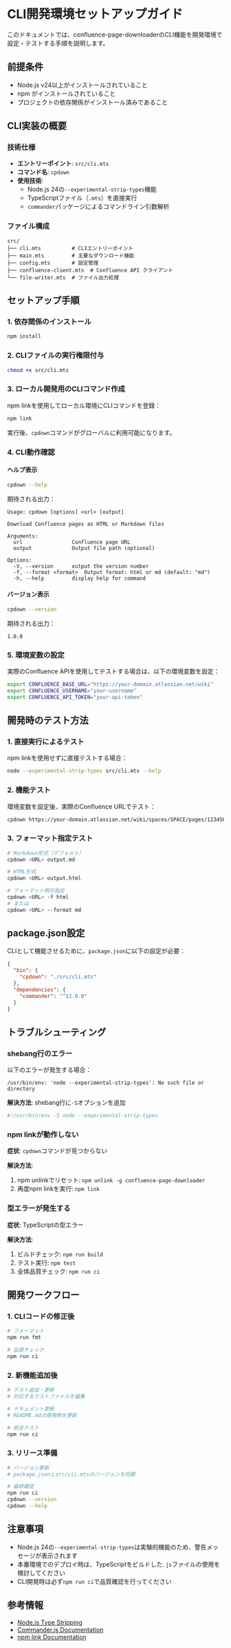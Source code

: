 # CLI開発環境セットアップガイド

このドキュメントでは、confluence-page-downloaderのCLI機能を開発環境で設定・テストする手順を説明します。

## 前提条件

- Node.js v24以上がインストールされていること
- npm がインストールされていること
- プロジェクトの依存関係がインストール済みであること

## CLI実装の概要

### 技術仕様

- **エントリーポイント**: `src/cli.mts`
- **コマンド名**: `cpdown`
- **使用技術**:
  - Node.js 24の`--experimental-strip-types`機能
  - TypeScriptファイル（`.mts`）を直接実行
  - `commander`パッケージによるコマンドライン引数解析

### ファイル構成

```
src/
├── cli.mts          # CLIエントリーポイント
├── main.mts         # 主要なダウンロード機能
├── config.mts       # 設定管理
├── confluence-client.mts  # Confluence API クライアント
└── file-writer.mts  # ファイル出力処理
```

## セットアップ手順

### 1. 依存関係のインストール

```bash
npm install
```

### 2. CLIファイルの実行権限付与

```bash
chmod +x src/cli.mts
```

### 3. ローカル開発用のCLIコマンド作成

npm linkを使用してローカル環境にCLIコマンドを登録：

```bash
npm link
```

実行後、`cpdown`コマンドがグローバルに利用可能になります。

### 4. CLI動作確認

#### ヘルプ表示

```bash
cpdown --help
```

期待される出力：

```
Usage: cpdown [options] <url> [output]

Download Confluence pages as HTML or Markdown files

Arguments:
  url                Confluence page URL
  output             Output file path (optional)

Options:
  -V, --version      output the version number
  -f, --format <format>  Output format: html or md (default: "md")
  -h, --help         display help for command
```

#### バージョン表示

```bash
cpdown --version
```

期待される出力：

```
1.0.0
```

### 5. 環境変数の設定

実際のConfluence APIを使用してテストする場合は、以下の環境変数を設定：

```bash
export CONFLUENCE_BASE_URL="https://your-domain.atlassian.net/wiki"
export CONFLUENCE_USERNAME="your-username"
export CONFLUENCE_API_TOKEN="your-api-token"
```

## 開発時のテスト方法

### 1. 直接実行によるテスト

npm linkを使用せずに直接テストする場合：

```bash
node --experimental-strip-types src/cli.mts --help
```

### 2. 機能テスト

環境変数を設定後、実際のConfluence URLでテスト：

```bash
cpdown https://your-domain.atlassian.net/wiki/spaces/SPACE/pages/123456
```

### 3. フォーマット指定テスト

```bash
# Markdown形式（デフォルト）
cpdown <URL> output.md

# HTML形式
cpdown <URL> output.html

# フォーマット明示指定
cpdown <URL> -f html
# または
cpdown <URL> --format md
```

## package.json設定

CLIとして機能させるために、`package.json`に以下の設定が必要：

```json
{
  "bin": {
    "cpdown": "./src/cli.mts"
  },
  "dependencies": {
    "commander": "^12.0.0"
  }
}
```

## トラブルシューティング

### shebang行のエラー

以下のエラーが発生する場合：

```
/usr/bin/env: 'node --experimental-strip-types': No such file or directory
```

**解決方法**: shebang行に`-S`オプションを追加

```bash
#!/usr/bin/env -S node --experimental-strip-types
```

### npm linkが動作しない

**症状**: `cpdown`コマンドが見つからない

**解決方法**:

1. npm unlinkでリセット: `npm unlink -g confluence-page-downloader`
2. 再度npm linkを実行: `npm link`

### 型エラーが発生する

**症状**: TypeScriptの型エラー

**解決方法**:

1. ビルドチェック: `npm run build`
2. テスト実行: `npm test`
3. 全体品質チェック: `npm run ci`

## 開発ワークフロー

### 1. CLIコードの修正後

```bash
# フォーマット
npm run fmt

# 品質チェック
npm run ci
```

### 2. 新機能追加後

```bash
# テスト追加・更新
# 対応するテストファイルを編集

# ドキュメント更新
# README.mdの使用例を更新

# 統合テスト
npm run ci
```

### 3. リリース準備

```bash
# バージョン更新
# package.jsonとsrc/cli.mtsのバージョンを同期

# 最終確認
npm run ci
cpdown --version
cpdown --help
```

## 注意事項

- Node.js 24の`--experimental-strip-types`は実験的機能のため、警告メッセージが表示されます
- 本番環境でのデプロイ時は、TypeScriptをビルドした`.js`ファイルの使用を検討してください
- CLI開発時は必ず`npm run ci`で品質確認を行ってください

## 参考情報

- [Node.js Type Stripping](https://nodejs.org/api/cli.html#--experimental-strip-types)
- [Commander.js Documentation](https://github.com/tj/commander.js)
- [npm link Documentation](https://docs.npmjs.com/cli/v8/commands/npm-link)
